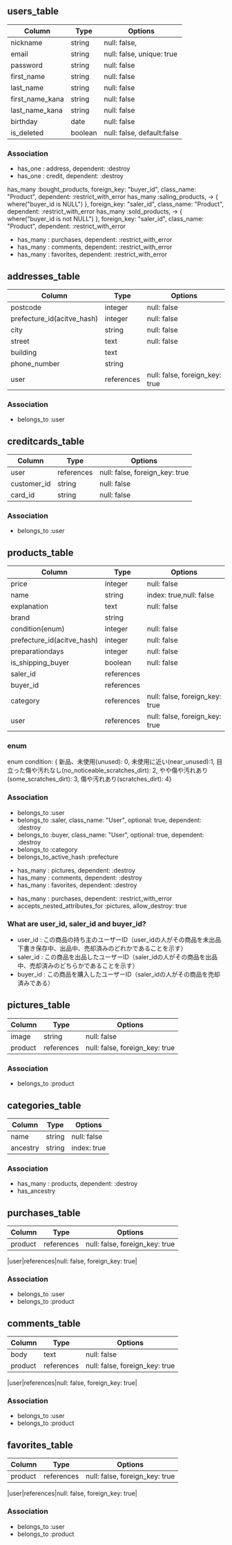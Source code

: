 ## users_table
|Column|Type|Options|
|------|----|-------|
|nickname|string|null: false,|
|email|string|null: false, unique: true|
|password|string|null: false|
|first_name|string|null: false|
|last_name|string|null: false|
|first_name_kana|string|null: false|
|last_name_kana|string|null: false|
|birthday|date|null: false|
|is_deleted|boolean|null: false, default:false|
### Association
<!-- userが削除された場合は、以下を消す。 -->
- has_one : address, dependent: :destroy
- has_one : credit, dependent: :destroy
<!-- 以下、null制限が必要 -->
  has_many  :bought_products,                                         foreign_key: "buyer_id", class_name: "Product",  dependent: :restrict_with_error
  has_many  :saling_products, -> { where("buyer_id is NULL") },       foreign_key: "saler_id", class_name: "Product",  dependent: :restrict_with_error
  has_many  :sold_products,   -> { where("buyer_id is not NULL") },   foreign_key: "saler_id", class_name: "Product",  dependent: :restrict_with_error
<!-- userが削除されても、以下は消さない。 -->
- has_many : purchases, dependent: :restrict_with_error
- has_many : comments, dependent: :restrict_with_error
- has_many : favorites, dependent: :restrict_with_error
## addresses_table
|Column|Type|Options|
|------|----|-------|
|postcode|integer|null: false|
|prefecture_id(acitve_hash)|integer|null: false|
|city|string|null: false|
|street|text|null: false|
|building|text||
|phone_number|string||
|user|references|null: false, foreign_key: true|
### Association
- belongs_to :user
## creditcards_table
|Column|Type|Options|
|------|----|-------|
|user|references|null: false, foreign_key: true|
|customer_id|string|null: false|
|card_id|string|null: false|
### Association
- belongs_to :user
## products_table
|Column|Type|Options|
|------|----|-------|
|price|integer|null: false|
|name|string|index: true,null: false|
|explanation|text|null: false|
|brand|string||
|condition(enum)|integer|null: false|
|prefecture_id(acitve_hash)|integer|null: false|
|preparationdays|integer|null: false|
|is_shipping_buyer|boolean|null: false|
|saler_id|references||
|buyer_id|references||
|category|references|null: false, foreign_key: true|
|user|references|null: false, foreign_key: true|
### enum
enum condition: { 新品、未使用(unused): 0, 未使用に近い(near_unused):1, 目立った傷や汚れなし(no_noticeable_scratches_dirt): 2, やや傷や汚れあり(some_scratches_dirt): 3, 傷や汚れあり(scratches_dirt): 4}
### Association
- belongs_to :user
- belongs_to :saler, class_name: "User", optional: true, dependent: :destroy
- belongs_to :buyer, class_name: "User", optional: true, dependent: :destroy
- belongs_to :category
- belongs_to_active_hash :prefecture
<!-- productが削除された場合は、以下を消す。 -->
- has_many : pictures,  dependent: :destroy
- has_many : comments, dependent: :destroy
- has_many : favorites, dependent: :destroy
<!-- productが削除されても、以下は消さない。 -->
- has_many : purchases,  dependent: :restrict_with_error
- accepts_nested_attributes_for :pictures, allow_destroy: true
### What are user_id, saler_id and buyer_id?
- user_id : この商品の持ち主のユーザーID（user_idの人がその商品を未出品下書き保存中、出品中、売却済みのどれかであることを示す）
- saler_id : この商品を出品したユーザーID（saler_idの人がその商品を出品中、売却済みのどちらかであることを示す）
- buyer_id : この商品を購入したユーザーID（saler_idの人がその商品を売却済みである）
## pictures_table
|Column|Type|Options|
|------|----|-------|
|image|string|null: false|
|product|references|null: false, foreign_key: true|
### Association
- belongs_to :product
## categories_table
|Column|Type|Options|
|------|----|-------|
|name|string|null: false|
|ancestry|string|index: true|
### Association
- has_many : products, dependent: :destroy
- has_ancestry
## purchases_table
|Column|Type|Options|
|------|----|-------|
|product|references|null: false, foreign_key: true|
<!-- 閲覧者(購入者)のuser_id)-->
|user|references|null: false, foreign_key: true|
### Association
- belongs_to :user
- belongs_to :product
## comments_table
|Column|Type|Options|
|------|----|-------|
|body|text|null: false|
|product|references|null: false, foreign_key: true|
<!-- 閲覧者のuser_id -->
|user|references|null: false, foreign_key: true|
### Association
- belongs_to :user
- belongs_to :product
## favorites_table
|Column|Type|Options|
|------|----|-------|
|product|references|null: false, foreign_key: true|
<!-- 閲覧者のuser_id -->
|user|references|null: false, foreign_key: true|
### Association
- belongs_to :user
- belongs_to :product